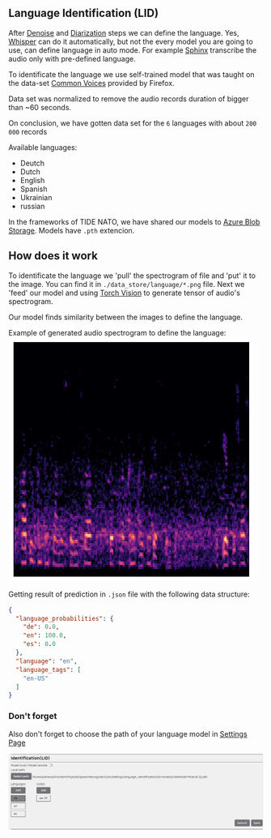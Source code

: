## Language Identification (LID)

After [Denoise](../denoise/README.md) and [Diarization](../diarization/README.md) steps we can define the language.
Yes, [Whisper](https://github.com/openai/whisper) can do it automatically, but not the every model you are going to use,
can define language in auto mode. For example [Sphinx](https://github.com/sphinx-doc/sphinx) transcribe the audio only
with pre-defined language.

To identificate the language we use self-trained model that was taught on the
data-set [Common Voices](https://commonvoice.mozilla.org/en/datasets) provided by Firefox.

Data set was normalized to remove the audio records duration of bigger than ~60 seconds.

On conclusion, we have gotten data set for the `6` languages with about `200 000` records

Available languages:

- Deutch
- Dutch
- English
- Spanish
- Ukrainian
- russian

In the frameworks of TIDE NATO, we have shared our models
to [Azure Blob Storage](https://satidehackathon.blob.core.windows.net/itworkshop/).
Models have `.pth` extencion.

## How does it work

To identificate the language we 'pull' the spectrogram of file and 'put' it to the image. You can find it
in `./data_store/language/*.png` file. Next we 'feed' our model and
using [Torch Vision](https://pytorch.org/vision/stable/index.html) to generate tensor of audio's spectrogram.

Our model finds similarity between the images to define the language.

Example of generated audio spectrogram to define the language:
<img src="../screenshots/language_1.png" alt="language_1">

Getting result of prediction in `.json` file with the following data structure: 
```json
{
  "language_probabilities": {
    "de": 0.0,
    "en": 100.0,
    "es": 0.0
  },
  "language": "en",
  "language_tags": [
    "en-US"
  ]
}
```

### Don't forget

Also don't forget to choose the path of your language model in [Settings Page](../README.md#settings)

<img src="../screenshots/settings_language.png" alt="settings_language">

